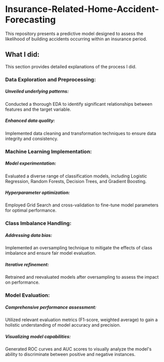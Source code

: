 # Insurance-Related-Home-Accident-Forecasting

This repository presents a predictive model designed to assess the likelihood of building accidents occurring within an insurance period.

## What I did:
This section provides detailed explanations of the process I did.

### Data Exploration and Preprocessing:
##### Unveiled underlying patterns:
Conducted a thorough EDA to identify significant relationships between features and the target variable.
##### Enhanced data quality:
Implemented data cleaning and transformation techniques to ensure data integrity and consistency.

### Machine Learning Implementation:
##### Model experimentation:
Evaluated a diverse range of classification models, including Logistic Regression, Random Forests, Decision Trees, and Gradient Boosting.
##### Hyperparameter optimization:
Employed Grid Search and cross-validation to fine-tune model parameters for optimal performance.

### Class Imbalance Handling:
##### Addressing data bias:
Implemented an oversampling technique to mitigate the effects of class imbalance and ensure fair model evaluation.
##### Iterative refinement:
Retrained and reevaluated models after oversampling to assess the impact on performance.

### Model Evaluation:
##### Comprehensive performance assessment:
Utilized relevant evaluation metrics (F1-score, weighted average) to gain a holistic understanding of model accuracy and precision.
##### Visualizing model capabilities:
Generated ROC curves and AUC scores to visually analyze the model's ability to discriminate between positive and negative instances.
